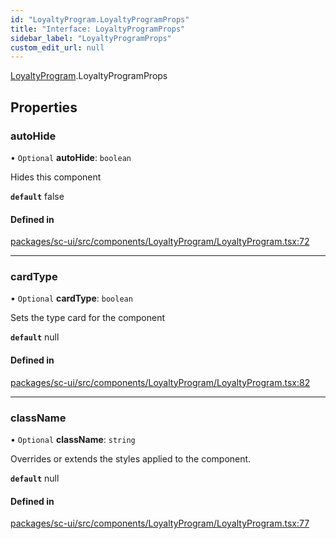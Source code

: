 ```yaml
---
id: "LoyaltyProgram.LoyaltyProgramProps"
title: "Interface: LoyaltyProgramProps"
sidebar_label: "LoyaltyProgramProps"
custom_edit_url: null
---
```


[LoyaltyProgram](../modules/LoyaltyProgram.md).LoyaltyProgramProps

## Properties

### autoHide

• `Optional` **autoHide**: `boolean`

Hides this component

**`default`** false

#### Defined in

[packages/sc-ui/src/components/LoyaltyProgram/LoyaltyProgram.tsx:72](https://github.com/selfcommunity/community-ui/blob/de7e3c8/packages/sc-ui/src/components/LoyaltyProgram/LoyaltyProgram.tsx#L72)

___

### cardType

• `Optional` **cardType**: `boolean`

Sets the type card for the component

**`default`** null

#### Defined in

[packages/sc-ui/src/components/LoyaltyProgram/LoyaltyProgram.tsx:82](https://github.com/selfcommunity/community-ui/blob/de7e3c8/packages/sc-ui/src/components/LoyaltyProgram/LoyaltyProgram.tsx#L82)

___

### className

• `Optional` **className**: `string`

Overrides or extends the styles applied to the component.

**`default`** null

#### Defined in

[packages/sc-ui/src/components/LoyaltyProgram/LoyaltyProgram.tsx:77](https://github.com/selfcommunity/community-ui/blob/de7e3c8/packages/sc-ui/src/components/LoyaltyProgram/LoyaltyProgram.tsx#L77)
